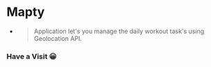 # Mapty

- > Application let's you manage the daily workout task's using Geolocation API. 
### Have a Visit 😀
